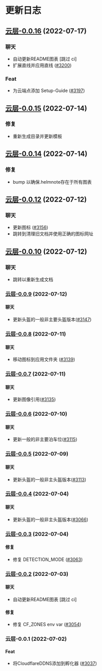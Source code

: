 # 更新日志


## [云层-0.0.16](https://github.com/truecharts/apps/compare/cloudflareddns-0.0.15...cloudflareddns-0.0.16) (2022-07-17)

### 聊天

- 自动更新README图表 [跳过 ci]
- 扩展直线并应用直线 ([#3200](https://github.com/truecharts/apps/issues/3200))

### Feat

- 为云端点添加 Setup-Guide ([#3197](https://github.com/truecharts/apps/issues/3197))



## [云层-0.0.15](https://github.com/truecharts/apps/compare/cloudflareddns-0.0.14...cloudflareddns-0.0.15) (2022-07-14)

### 修复

- 重新生成目录并更新模板



## [云层-0.0.14](https://github.com/truecharts/apps/compare/cloudflareddns-0.0.12...cloudflareddns-0.0.14) (2022-07-14)

### 修复

- bump 以确保.helmnote存在于所有图表



## [云层-0.0.12](https://github.com/truecharts/apps/compare/cloudflareddns-0.0.10...cloudflareddns-0.0.12) (2022-07-12)

### 聊天

- 更新图标 ([#3156](https://github.com/truecharts/apps/issues/3156))
- 跳转到清理旧文档并使用正确的图标网址



## [云层-0.0.10](https://github.com/truecharts/apps/compare/cloudflareddns-0.0.9...cloudflareddns-0.0.10) (2022-07-12)

### 聊天

- 跳转以重新生成文档



<a name="cloudflareddns-0.0.9"></a>

### [云层-0.0.9](https://github.com/truecharts/apps/compare/cloudflareddns-0.0.8...cloudflareddns-0.0.9) (2022-07-12)

#### 聊天

* 更新头盔的一般非主要头盔版本([#3147](https://github.com/truecharts/apps/issues/3147))



<a name="cloudflareddns-0.0.8"></a>

### [云层-0.0.8](https://github.com/truecharts/apps/compare/cloudflareddns-0.0.7...cloudflareddns-0.0.8) (2022-07-11)

#### 聊天

* 移动图标到应用文件夹 ([#3139](https://github.com/truecharts/apps/issues/3139))



<a name="cloudflareddns-0.0.7"></a>

### [云层-0.0.7](https://github.com/truecharts/apps/compare/cloudflareddns-0.0.6...cloudflareddns-0.0.7) (2022-07-11)

#### 聊天

* 更新图像引用([#3135](https://github.com/truecharts/apps/issues/3135))



<a name="cloudflareddns-0.0.6"></a>

### [云层-0.0.6](https://github.com/truecharts/apps/compare/cloudflareddns-0.0.5...cloudflareddns-0.0.6) (2022-07-10)

#### 聊天

* 更新一般的非主要泊车位([#3115](https://github.com/truecharts/apps/issues/3115))



<a name="cloudflareddns-0.0.5"></a>

### [云层-0.0.5](https://github.com/truecharts/apps/compare/cloudflareddns-0.0.4...cloudflareddns-0.0.5) (2022-07-09)

#### 聊天

* 更新头盔的一般非主头盔版本([#3113](https://github.com/truecharts/apps/issues/3113))



<a name="cloudflareddns-0.0.4"></a>

### [云层-0.0.4](https://github.com/truecharts/apps/compare/cloudflareddns-0.0.3...cloudflareddns-0.0.4) (2022-07-04)

#### 聊天

* 更新头盔的一般非主头盔版本([#3066](https://github.com/truecharts/apps/issues/3066))



<a name="cloudflareddns-0.0.3"></a>

### [云层-0.0.3](https://github.com/truecharts/apps/compare/cloudflareddns-0.0.2...cloudflareddns-0.0.3) (2022-07-04)

#### 修复

* 修复 DETECTION_MODE ([#3063](https://github.com/truecharts/apps/issues/3063))



<a name="cloudflareddns-0.0.2"></a>

### [云层-0.0.2](https://github.com/truecharts/apps/compare/cloudflareddns-0.0.1...cloudflareddns-0.0.2) (2022-07-03)

#### 聊天

* 自动更新README图表 [跳过 ci]

#### 修复

* 修复 CF_ZONES env var ([#3054](https://github.com/truecharts/apps/issues/3054))



<a name="cloudflareddns-0.0.1"></a>

### 云层-0.0.1 (2022-07-02)

#### Feat

* 将CloudflareDDNS添加到孵化器 ([#3037](https://github.com/truecharts/apps/issues/3037))
